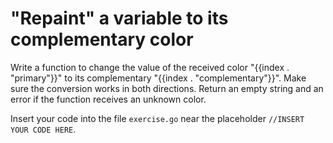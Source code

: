 # "Repaint" a variable to its complementary color

Write a function to change the value of the received color "{{index . "primary"}}" to its
complementary "{{index . "complementary"}}". Make sure the conversion works in both
directions. Return an empty string and an error if the function receives an unknown color.

Insert your code into the file `exercise.go` near the placeholder `//INSERT YOUR CODE HERE`.
